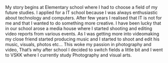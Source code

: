 
My story begins at Elementary school where I had to choose a field of my future studies. I applied for a IT school because I was always enthusiastic about technology and computers. After few years I realised that IT is not for me and that I wanted to do something more creative. I have been lucky that in our school arose a media house where I started shooting and editing video reports from various events. 
As I was getting more into videomaking my close friend started producing music and I started to shoot and edit his music, visuals, photos etc... This woke my passion in photography and video, That’s why after school I decided to switch fields a little bit and I went to VSKK where I currently study Photography and visual arts. 
